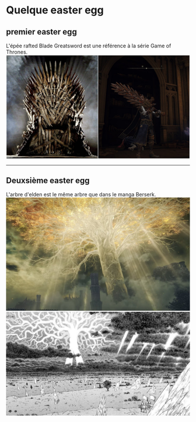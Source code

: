 # Quelque easter egg

## premier easter egg
L'épée rafted Blade Greatsword est une référence à la série Game of Thrones.
![alt text](https://github.com/Willthore/elden-aix/blob/main/iron-throne-greatsword-1646086761421.jpg)

---

## Deuxsième easter egg
L'arbre d'elden est le même arbre que dans le manga Berserk.
![alt text](https://github.com/Willthore/elden-aix/blob/main/E3jHqKfWUA0z3z2.jpeg) ![alt text](https://github.com/Willthore/elden-aix/blob/main/E3l-2ZKWUAEJ8St.jpg)
